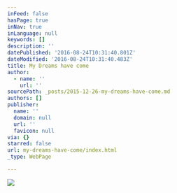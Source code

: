 ```yaml
---
inFeed: false
hasPage: true
inNav: true
inLanguage: null
keywords: []
description: ''
datePublished: '2016-08-24T10:31:40.801Z'
dateModified: '2016-08-24T10:31:40.483Z'
title: My Dreams have come
author:
  - name: ''
    url: ''
sourcePath: _posts/2015-12-26-my-dreams-have-come.md
authors: []
publisher:
  name: ''
  domain: null
  url: ''
  favicon: null
via: {}
starred: false
url: my-dreams-have-come/index.html
_type: WebPage

---
```

![](https://the-grid-user-content.s3-us-west-2.amazonaws.com/05af9dbf-c5e2-4a06-b21f-2242662ea06b.jpg)